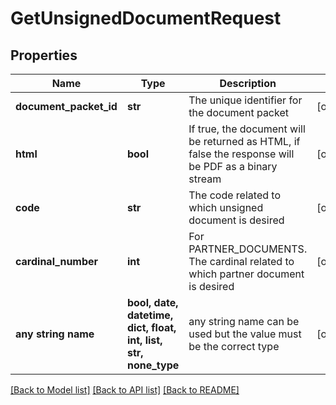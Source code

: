 # GetUnsignedDocumentRequest


## Properties
Name | Type | Description | Notes
------------ | ------------- | ------------- | -------------
**document_packet_id** | **str** | The unique identifier for the document packet | [optional] 
**html** | **bool** | If true, the document will be returned as HTML, if false the response will be PDF as a binary stream | [optional] 
**code** | **str** | The code related to which unsigned document is desired | [optional] 
**cardinal_number** | **int** | For PARTNER_DOCUMENTS. The cardinal related to which partner document is desired | [optional] 
**any string name** | **bool, date, datetime, dict, float, int, list, str, none_type** | any string name can be used but the value must be the correct type | [optional]

[[Back to Model list]](../README.md#documentation-for-models) [[Back to API list]](../README.md#documentation-for-api-endpoints) [[Back to README]](../README.md)


